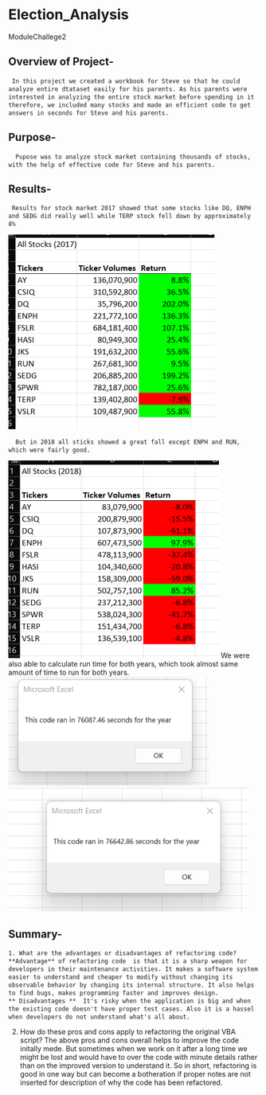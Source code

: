 # Election_Analysis
ModuleChallege2

## Overview of Project-
     In this project we created a workbook for Steve so that he could analyze entire dtataset easily for his parents. As his parents were interested in analyzing the entire stock market before spending in it therefore, we included many stocks and made an efficient code to get answers in seconds for Steve and his parents.
## Purpose- 
      Pupose was to analyze stock market containing thousands of stocks, with the help of effective code for Steve and his parents.

 ## Results-
     Results for stock market 2017 showed that some stocks like DQ, ENPH and SEDG did really well while TERP stock fell down by approximately 8% 
![2017_stocks output](Resources/2017_stocks.png) 

      But in 2018 all sticks showed a great fall except ENPH and RUN, which were fairly good.
![2018 stocks](Resources/2018_stockspng.png) 
      We were also able to calculate run time for both years, which took almost same amount of time to run for both years. 
![Runtime for 2017](Resources/VBA_challange_runtime2017.png)
![Runtime for 2018 stocks sheet](Resources/VBA_challange_runtime2018.png)


## Summary-
    1. What are the advantages or disadvantages of refactoring code?
    **Advantage** of refactoring code  is that it is a sharp weapon for developers in their maintenance activities. It makes a software system easier to understand and cheaper to modify without changing its observable behavior by changing its internal structure. It also helps to find bugs, makes programming faster and improves design.
    ** Disadvantages **  It's risky when the application is big and when the existing code doesn't have proper test cases. Also it is a hassel when developers do not understand what's all about.
   2. How do these pros and cons apply to refactoring the original VBA script?
   The above pros and cons overall helps to improve the code initally mede. But sometimes when we work on it after a long time we might be lost and would have to over the code with minute details rather than on the improved version to understand it.
   So in short, refactoring is good in one way but can become a botheration if proper notes are not inserted for description of why the code has been refactored.  